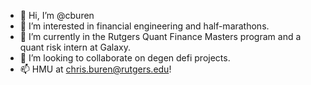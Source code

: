 - 👋 Hi, I’m @cburen
- 👀 I’m interested in financial engineering and half-marathons.
- 🌱 I’m currently in the Rutgers Quant Finance Masters program and a quant risk intern at Galaxy.
- 💞️ I’m looking to collaborate on degen defi projects.
- 📫 HMU at chris.buren@rutgers.edu!

<!---
cburen/cburen is a ✨ special ✨ repository because its `README.md` (this file) appears on your GitHub profile.
You can click the Preview link to take a look at your changes.
--->
